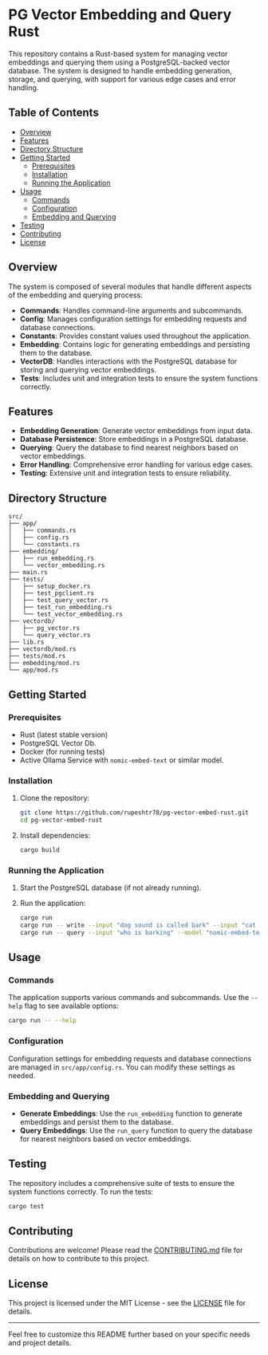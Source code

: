 # PG Vector Embedding and Query Rust

This repository contains a Rust-based system for managing vector embeddings and querying them using a PostgreSQL-backed vector database. The system is designed to handle embedding generation, storage, and querying, with support for various edge cases and error handling.

## Table of Contents

- [Overview](#overview)
- [Features](#features)
- [Directory Structure](#directory-structure)
- [Getting Started](#getting-started)
  - [Prerequisites](#prerequisites)
  - [Installation](#installation)
  - [Running the Application](#running-the-application)
- [Usage](#usage)
  - [Commands](#commands)
  - [Configuration](#configuration)
  - [Embedding and Querying](#embedding-and-querying)
- [Testing](#testing)
- [Contributing](#contributing)
- [License](#license)

## Overview

The system is composed of several modules that handle different aspects of the embedding and querying process:

- **Commands**: Handles command-line arguments and subcommands.
- **Config**: Manages configuration settings for embedding requests and database connections.
- **Constants**: Provides constant values used throughout the application.
- **Embedding**: Contains logic for generating embeddings and persisting them to the database.
- **VectorDB**: Handles interactions with the PostgreSQL database for storing and querying vector embeddings.
- **Tests**: Includes unit and integration tests to ensure the system functions correctly.

## Features

- **Embedding Generation**: Generate vector embeddings from input data.
- **Database Persistence**: Store embeddings in a PostgreSQL database.
- **Querying**: Query the database to find nearest neighbors based on vector embeddings.
- **Error Handling**: Comprehensive error handling for various edge cases.
- **Testing**: Extensive unit and integration tests to ensure reliability.

## Directory Structure

```
src/
├── app/
│   ├── commands.rs
│   ├── config.rs
│   └── constants.rs
├── embedding/
│   ├── run_embedding.rs
│   └── vector_embedding.rs
├── main.rs
├── tests/
│   ├── setup_docker.rs
│   ├── test_pgclient.rs
│   ├── test_query_vector.rs
│   ├── test_run_embedding.rs
│   └── test_vector_embedding.rs
├── vectordb/
│   ├── pg_vector.rs
│   └── query_vector.rs
├── lib.rs
├── vectordb/mod.rs
├── tests/mod.rs
├── embedding/mod.rs
└── app/mod.rs
```

## Getting Started

### Prerequisites

- Rust (latest stable version)
- PostgreSQL Vector Db.
- Docker (for running tests)
- Active Ollama Service with `nomic-embed-text` or similar model. 

### Installation

1. Clone the repository:
   ```sh
   git clone https://github.com/rupeshtr78/pg-vector-embed-rust.git
   cd pg-vector-embed-rust
   ```

2. Install dependencies:
   ```sh
   cargo build
   ```

### Running the Application

1. Start the PostgreSQL database (if not already running).

2. Run the application:
   ```sh
   cargo run
   cargo run -- write --input "dog sound is called bark" --input "cat sounds is called purr" --model "nomic-embed-text" --table "from_rust2" --dim 768
   cargo run -- query --input "who is barking" --model "nomic-embed-text" --table "from_rust2"        

   ```

## Usage

### Commands

The application supports various commands and subcommands. Use the `--help` flag to see available options:

```sh
cargo run -- --help
```

### Configuration

Configuration settings for embedding requests and database connections are managed in `src/app/config.rs`. You can modify these settings as needed.

### Embedding and Querying

- **Generate Embeddings**: Use the `run_embedding` function to generate embeddings and persist them to the database.
- **Query Embeddings**: Use the `run_query` function to query the database for nearest neighbors based on vector embeddings.

## Testing

The repository includes a comprehensive suite of tests to ensure the system functions correctly. To run the tests:

```sh
cargo test
```

## Contributing

Contributions are welcome! Please read the [CONTRIBUTING.md](CONTRIBUTING.md) file for details on how to contribute to this project.

## License

This project is licensed under the MIT License - see the [LICENSE](LICENSE) file for details.

---

Feel free to customize this README further based on your specific needs and project details.
